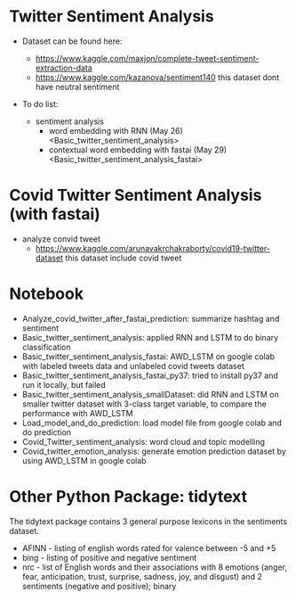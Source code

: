 # Twitter Sentiment Analysis
- Dataset can be found here: 
  - https://www.kaggle.com/maxjon/complete-tweet-sentiment-extraction-data
  - https://www.kaggle.com/kazanova/sentiment140 this dataset dont have neutral sentiment

- To do list:
  - sentiment analysis
    - word embedding with RNN (May 26) <Basic_twitter_sentiment_analysis>
    - contextual word embedding with fastai (May 29) <Basic_twitter_sentiment_analysis_fastai>


# Covid Twitter Sentiment Analysis (with fastai)
- analyze convid tweet
  - https://www.kaggle.com/arunavakrchakraborty/covid19-twitter-dataset this dataset include covid tweet

# Notebook
* Analyze_covid_twitter_after_fastai_prediction: summarize hashtag and sentiment 
* Basic_twitter_sentiment_analysis: applied RNN and LSTM to do binary classification
* Basic_twitter_sentiment_analysis_fastai: AWD_LSTM on google colab with labeled tweets data and unlabeled covid tweets dataset
* Basic_twitter_sentiment_analysis_fastai_py37: tried to install py37 and run it locally, but failed
* Basic_twitter_sentiment_analysis_smallDataset: did RNN and LSTM on smaller twitter dataset with 3-class target variable, to compare the performance with AWD_LSTM
* Load_model_and_do_prediction: load model file from google colab and do prediction
* Covid_Twitter_sentiment_analysis: word cloud and topic modelling
* Covid_twitter_emotion_analysis: generate emotion prediction dataset by using AWD_LSTM in google colab

# Other Python Package: tidytext
The tidytext package contains 3 general purpose lexicons in the sentiments dataset.

* AFINN - listing of english words rated for valence between -5 and +5
* bing - listing of positive and negative sentiment
* nrc - list of English words and their associations with 8 emotions (anger, fear, anticipation, trust, surprise, sadness, joy, and disgust) and 2 sentiments (negative and positive); binary

